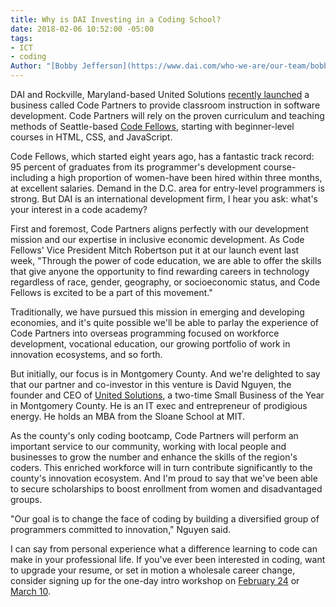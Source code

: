 ```yaml
---
title: Why is DAI Investing in a Coding School?
date: 2018-02-06 10:52:00 -05:00
tags:
- ICT
- coding
Author: "[Bobby Jefferson](https://www.dai.com/who-we-are/our-team/bobby-jefferson) "
---
```


DAI and Rockville, Maryland-based United Solutions [recently launched](https://www.dai.com/news/dai-hosts-launch-of-new-coding-school-in-montgomery-county) a business called Code Partners to provide classroom instruction in software development. Code Partners will rely on the proven curriculum and teaching methods of Seattle-based [Code Fellows](https://www.codefellows.org/), starting with beginner-level courses in HTML, CSS, and JavaScript. 

Code Fellows, which started eight years ago, has a fantastic track record: 95 percent of graduates from its programmer's development course-including a high proportion of women-have been hired within three months, at excellent salaries. Demand in the D.C. area for entry-level programmers is strong.
But DAI is an international development firm, I hear you ask: what's your interest in a code academy? 

First and foremost, Code Partners aligns perfectly with our development mission and our expertise in inclusive economic development. As Code Fellows' Vice President Mitch Robertson put it at our launch event last week, "Through the power of code education, we are able to offer the skills that give anyone the opportunity to find rewarding careers in technology regardless of race, gender, geography, or socioeconomic status, and Code Fellows is excited to be a part of this movement."

Traditionally, we have pursued this mission in emerging and developing economies, and it's quite possible we'll be able to parlay the experience of Code Partners into overseas programming focused on workforce development, vocational education, our growing portfolio of work in innovation ecosystems, and so forth.

But initially, our focus is in Montgomery County. And we're delighted to say that our partner and co-investor in this venture is David Nguyen, the founder and CEO of [United Solutions](http://unitedsolutions.biz/Portal/WebPage.html?objectID=27669&referenceID=27669&referenceType=Object), a two-time Small Business of the Year in Montgomery County. He is an IT exec and entrepreneur of prodigious energy. He holds an MBA from the Sloane School at MIT.

As the county's only coding bootcamp, Code Partners will perform an important service to our community, working with local people and businesses to grow the number and enhance the skills of the region's coders. This enriched workforce will in turn contribute significantly to the county's innovation ecosystem. And I'm proud to say that we've been able to secure scholarships to boost enrollment from women and disadvantaged groups. 

"Our goal is to change the face of coding by building a diversified group of programmers committed to innovation," Nguyen said.

I can say from personal experience what a difference learning to code can make in your professional life. If you've ever been interested in coding, want to upgrade your resume, or set in motion a wholesale career change, consider signing up for the one-day intro workshop on [February 24](https://www.eventbrite.com/e/code-101-intro-to-software-development-careers-in-tech-tickets-42538303210?aff=efbeventtix) or [March 10](https://www.eventbrite.com/e/code-101-intro-to-software-development-careers-in-tech-tickets-42718463073?aff=daipromo).